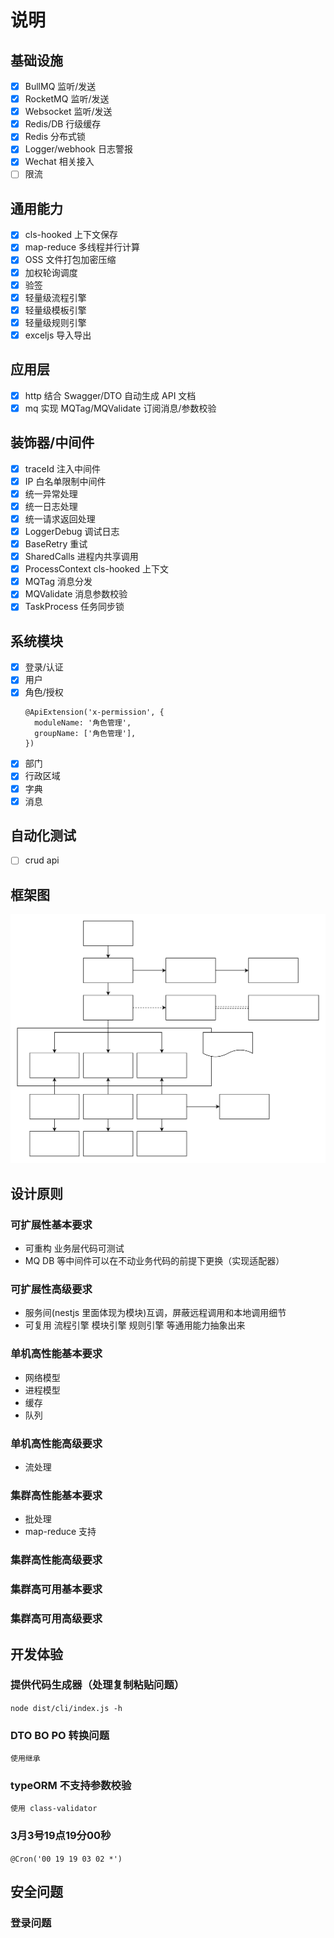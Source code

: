 # 说明

## 基础设施
- [x] BullMQ 监听/发送
- [x] RocketMQ 监听/发送
- [x] Websocket 监听/发送
- [x] Redis/DB 行级缓存
- [x] Redis 分布式锁
- [x] Logger/webhook 日志警报
- [x] Wechat 相关接入
- [ ] 限流

## 通用能力
- [x] cls-hooked 上下文保存
- [x] map-reduce 多线程并行计算
- [x] OSS 文件打包加密压缩
- [x] 加权轮询调度
- [x] 验签
- [x] 轻量级流程引擎
- [x] 轻量级模板引擎
- [x] 轻量级规则引擎
- [x] exceljs 导入导出

## 应用层
- [x] http 结合 Swagger/DTO 自动生成 API 文档
- [x] mq 实现 MQTag/MQValidate 订阅消息/参数校验

## 装饰器/中间件
- [x] traceId 注入中间件
- [x] IP 白名单限制中间件
- [x] 统一异常处理
- [x] 统一日志处理
- [x] 统一请求返回处理
- [x] LoggerDebug 调试日志
- [x] BaseRetry 重试
- [x] SharedCalls 进程内共享调用
- [x] ProcessContext cls-hooked 上下文
- [x] MQTag 消息分发
- [x] MQValidate 消息参数校验
- [x] TaskProcess 任务同步锁

## 系统模块
- [x] 登录/认证
- [x] 用户
- [x] 角色/授权
  ```
  @ApiExtension('x-permission', {
    moduleName: '角色管理',
    groupName: ['角色管理'],
  })
  ```
- [x] 部门
- [x] 行政区域
- [x] 字典
- [x] 消息

## 自动化测试
- [ ] crud api

## 框架图

![框架图](./docs/框架图.svg)

## 设计原则
### 可扩展性基本要求
- 可重构 业务层代码可测试
- MQ DB 等中间件可以在不动业务代码的前提下更换（实现适配器）
  
### 可扩展性高级要求
- 服务间(nestjs 里面体现为模块)互调，屏蔽远程调用和本地调用细节
- 可复用 流程引擎 模块引擎 规则引擎 等通用能力抽象出来

### 单机高性能基本要求
- 网络模型
- 进程模型
- 缓存
- 队列

### 单机高性能高级要求
- 流处理

### 集群高性能基本要求
- 批处理
- map-reduce 支持

### 集群高性能高级要求

### 集群高可用基本要求

### 集群高可用高级要求

## 开发体验
### 提供代码生成器（处理复制粘贴问题）
```node dist/cli/index.js -h```
### DTO BO PO 转换问题
```使用继承```
### typeORM 不支持参数校验 
```使用 class-validator```
### 3月3号19点19分00秒
```@Cron('00 19 19 03 02 *')  ```

## 安全问题
### 登录问题